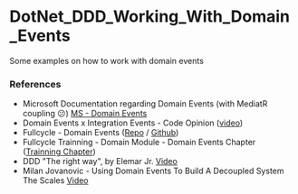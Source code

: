 # DotNet_DDD_Working_With_Domain_Events
Some examples on how to work with domain events


### References
- Microsoft Documentation regarding Domain Events (with MediatR coupling 😕) [MS - Domain Events](https://learn.microsoft.com/en-us/dotnet/architecture/microservices/microservice-ddd-cqrs-patterns/domain-events-design-implementation)
- Domain Events x Integration Events - Code Opinion ([video](https://www.youtube.com/watch?v=53GsiAcKm9k))
- Fullcycle - Domain Events ([Repo](https://github.com/codeedu/domain-events-youtube) / [Github](https://www.youtube.com/watch?v=nJOgYtg_2UM))
- Fullcycle Trainning - Domain Module - Domain Events Chapter ([Trainning Chapter](https://plataforma.fullcycle.com.br/courses/172/168/167/conteudos?capitulo=167&conteudo=7804))
- DDD "The right way", by Elemar Jr. [Video](https://www.youtube.com/watch?v=_By3QRBMHSo)
- Milan Jovanovic - Using Domain Events To Build A Decoupled System The Scales [Video](https://www.youtube.com/watch?v=AHzWJ_SMqLo)
